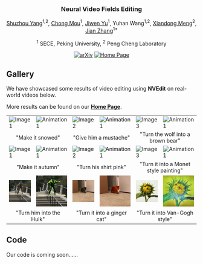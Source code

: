 <div align="center">
<!-- <h1>NVEdit</h1> -->
<h3>Neural Video Fields Editing</h3>

[Shuzhou Yang](https://ysz2022.github.io/)<sup>1,2</sup>, [Chong Mou](https://scholar.google.com/citations?user=SYQoDk0AAAAJ&hl=zh-CN&oi=ao)<sup>1</sup>, [Jiwen Yu](https://vvictoryuki.github.io/website/)<sup>1</sup>, Yuhan Wang<sup>1,2</sup>, [Xiandong Meng](https://orcid.org/0000-0002-1295-769X)<sup>2</sup>, [Jian Zhang](https://jianzhang.tech/)<sup>1*</sup>

<sup>1</sup> SECE, Peking University, <sup>2</sup> Peng Cheng Laboratory

[![arXiv](https://img.shields.io/badge/arXiv-<Coming_Soon>-<COLOR>.svg)](https://github.com/Ysz2022/NVEdit)
[![Home Page](https://img.shields.io/badge/Project_Page-<Gallery>-blue.svg)](https://nvedit.github.io/)

</div>

## Gallery

We have showcased some results of video editing using **NVEdit** on real-world videos below. 

More results can be found on our [**Home Page**](https://nvedit.github.io/).

<table>
  <tr>
    <td><img src="teaser/videos/car.gif" alt="Image 1"></td>
    <td><img src="teaser/videos/car_snow.gif" alt="Animation 1"></td>
    <td><img src="teaser/videos/face.gif" alt="Image 2"></td>
    <td><img src="teaser/videos/face_mustache.gif" alt="Animation 1"></td>
    <td><img src="teaser/videos/wolf.gif" alt="Image 3"></td>
    <td><img src="teaser/videos/wolf_bear.gif" alt="Animation 1"></td>
  </tr>
  <tr>
    <td colspan="2"><center>"Make it snowed"</center></td>
    <td colspan="2"><center>"Give him a mustache"</center></td>
    <td colspan="2"><center>"Turn the wolf into a brown bear"</center></td>
  </tr>
  <tr>
    <td><img src="teaser/videos/Bosp.gif" alt="Image 1"></td>
    <td><img src="teaser/videos/Bosp_autumn.gif" alt="Animation 1"></td>
    <td><img src="teaser/videos/person.gif" alt="Image 2"></td>
    <td><img src="teaser/videos/person_pink.gif" alt="Animation 1"></td>
    <td><img src="teaser/videos/train.gif" alt="Image 3"></td>
    <td><img src="teaser/videos/train_Monet.gif" alt="Animation 1"></td>
  </tr>
  <tr>
    <td colspan="2"><center>"Make it autumn"</center></td>
    <td colspan="2"><center>"Turn his shirt pink"</center></td>
    <td colspan="2"><center>"Turn it into a Monet style painting"</center></td>
  </tr>
  <tr>
    <td><img src="teaser/videos/ms.gif" alt="Image 1"></td>
    <td><img src="teaser/videos/ms_Hulk.gif" alt="Animation 1"></td>
    <td><img src="teaser/videos/cat.gif" alt="Image 3"></td>
    <td><img src="teaser/videos/cat_ginger.gif" alt="Animation 1"></td>
    <td><img src="teaser/videos/sunflower.gif" alt="Image 2"></td>
    <td><img src="teaser/videos/sunflower_VG.gif" alt="Animation 1"></td>
  </tr>
  <tr>
    <td colspan="2"><center>"Turn him into the Hulk"</center></td>
    <td colspan="2"><center>"Turn it into a ginger cat"</center></td>
    <td colspan="2"><center>"Turn it into Van-Gogh style"</center></td>
  </tr>
</table>


## Code

Our code is coming soon……
